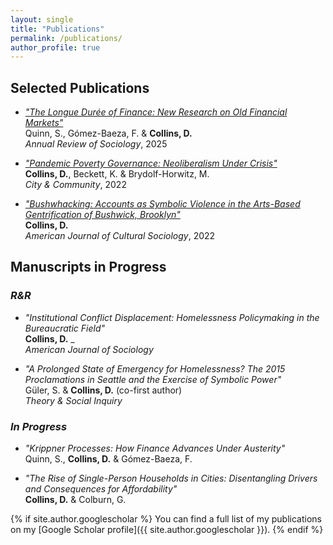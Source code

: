 ```yaml
---
layout: single
title: "Publications"
permalink: /publications/
author_profile: true
---
```


## Selected Publications

- [_"The Longue Durée of Finance: New Research on Old Financial Markets"_](https://www.annualreviews.org/content/journals/10.1146/annurev-soc-031021-105657)  
  Quinn, S., Gómez-Baeza, F. & **Collins, D.**  
  *Annual Review of Sociology*, 2025

- [_"Pandemic Poverty Governance: Neoliberalism Under Crisis"_](https://journals.sagepub.com/doi/10.1177/15356841221140078)  
  **Collins, D.**, Beckett, K. & Brydolf-Horwitz, M.  
  *City & Community*, 2022

- [_"Bushwhacking: Accounts as Symbolic Violence in the Arts-Based Gentrification of Bushwick, Brooklyn"_](https://link.springer.com/article/10.1057/s41290-021-00149-8)  
  **Collins, D.**  
  *American Journal of Cultural Sociology*, 2022

## Manuscripts in Progress

### *R&R*

- _"Institutional Conflict Displacement: Homelessness Policymaking in the Bureaucratic Field"_  
  **Collins, D.** _<br>
  *American Journal of Sociology* 

- _"A Prolonged State of Emergency for Homelessness? The 2015 Proclamations in Seattle and the Exercise of Symbolic Power"_<br>
  Güler, S. & **Collins, D.** (co-first author)  
  *Theory & Social Inquiry* 

### *In Progress*

- _"Krippner Processes: How Finance Advances Under Austerity"_<br>
  Quinn, S., **Collins, D.** & Gómez-Baeza, F.  
  
- _"The Rise of Single-Person Households in Cities: Disentangling Drivers and Consequences for Affordability"_<br>
  **Collins, D.** & Colburn, G.  
  
{% if site.author.googlescholar %}
You can find a full list of my publications on my [Google Scholar profile]({{ site.author.googlescholar }}).
{% endif %}
